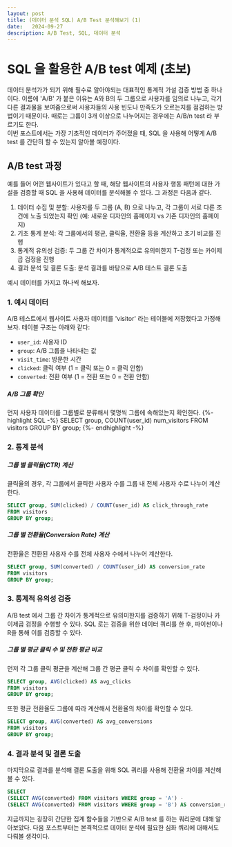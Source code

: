 ```yaml
---
layout: post
title: (데이터 분석 SQL) A/B Test 분석해보기 (1)
date:   2024-09-27
description: A/B Test, SQL, 데이터 분석
---
```

# SQL 을 활용한 A/B test 예제 (초보)

데이터 분석가가 되기 위해 필수로 알아야되는 대표적인 통계적 가설 검증 방법 중 하나이다. 이름에 'A/B' 가 붙은 이유는 A와 B의 두 그룹으로 사용자를 임의로 나누고, 각기 다른 결과물을 보여줌으로써 사용자들의 사용 빈도나 만족도가 오르는지를 점검하는 방법이기 때문이다. 때로는 그룹이 3개 이상으로 나누어지는 경우에는 A/B/n test 라 부르기도 한다.  
이번 포스트에서는 가장 기초적인 데이터가 주어졌을 때, SQL 을 사용해 어떻게 A/B test 를 간단히 할 수 있는지 알아볼 예정이다.

## A/B test 과정
예를 들어 어떤 웹사이트가 있다고 할 때, 해당 웹사이트의 사용자 행동 패턴에 대한 가설을 검증할 때 SQL 을 사용해 데이터를 분석해볼 수 있다. 그 과정은 다음과 같다.

1. 데이터 수집 및 분할: 사용자를 두 그룹 (A, B) 으로 나누고, 각 그룹이 서로 다른 조건에 노출 되었는지 확인 (예: 새로운 디자인의 홈페이지 vs 기존 디자인의 홈페이지)
2. 기초 통계 분석: 각 그룹에서의 평균, 클릭율, 전환율 등을 계산하고 초기 비교를 진행
3. 통계적 유의성 검증: 두 그룹 간 차이가 통계적으로 유의미한지 T-검정 또는 카이제곱 검정을 진행
4. 결과 분석 및 결론 도출: 분석 결과를 바탕으로 A/B 테스트 결론 도출

예시 데이터를 가지고 하나씩 해보자.

### 1. 예시 데이터
A/B 테스트에서 웹사이트 사용자 데이터를 'visitor' 라는 테이블에 저장했다고 가정해보자. 테이블 구조는 아래와 같다:
- ```user_id```: 사용자 ID
- ```group```: A/B 그룹을 나타내는 값
- ```visit_time```: 방문한 시간
- ```clicked```: 클릭 여부 (1 = 클릭 또는 0 = 클릭 안함)
- ```converted```: 전환 여부 (1 = 전환 또는 0 = 전환 안함)

##### A/B 그룹 확인
먼저 사용자 데이터를 그룹별로 분류해서 몇명씩 그룹에 속해있는지 확인한다.
{%- highlight SQL -%}
SELECT group, COUNT(user_id) num_visitors
FROM visitors
GROUP BY group;
{%- endhighlight -%}

### 2. 통계 분석
##### 그룹 별 클릭율(CTR) 계산
클릭율의 경우, 각 그룹에서 클릭한 사용자 수를 그룹 내 전체 사용자 수로 나누어 계산한다.
```SQL
SELECT group, SUM(clicked) / COUNT(user_id) AS click_through_rate
FROM visitors
GROUP BY group;
```

##### 그룹 별 전환율(Conversion Rate) 계산
전환율은 전환된 사용자 수를 전체 사용자 수에서 나누어 계산한다.
```SQL
SELECT group, SUM(converted) / COUNT(user_id) AS conversion_rate
FROM visitors
GROUP BY group;
```

### 3. 통계적 유의성 검증
A/B test 에서 그룹 간 차이가 통계적으로 유의미한지를 검증하기 위해 T-검정이나 카이제곱 검정을 수행할 수 있다. SQL 로는 검증을 위한 데이터 쿼리를 한 후, 파이썬이나 R을 통해 이를 검증할 수 있다.

##### 그룹 별 평균 클릭 수 및 전환 평균 비교
먼저 각 그룹 클릭 평균을 계산해 그룹 간 평균 클릭 수 차이를 확인할 수 있다.
```SQL
SELECT group, AVG(clicked) AS avg_clicks
FROM visitors
GROUP BY group;
```
또한 평균 전환율도 그룹에 따라 계산해서 전환율의 차이를 확인할 수 있다.
```SQL
SELECT group, AVG(converted) AS avg_conversions
FROM visitors
GROUP BY group;
```
### 4. 결과 분석 및 결론 도출
마지막으로 결과를 분석해 결론 도출을 위해 SQL 쿼리를 사용해 전환율 차이를 계산해볼 수 있다.
```SQL
SELECT
(SELECT AVG(converted) FROM visitors WHERE group = 'A') -
(SELECT AVG(converted) FROM visitors WHERE group = 'B') AS conversion_rate_diff;
```
지금까지는 굉장히 간단한 집계 함수들을 기반으로 A/B test 를 하는 쿼리문에 대해 알아보았다. 다음 포스트부터는 본격적으로 데이터 분석에 필요한 심화 쿼리에 대해서도 다뤄볼 생각이다.


